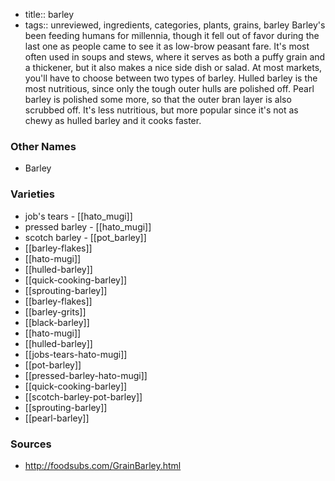 - title:: barley
- tags:: unreviewed, ingredients, categories, plants, grains, barley
Barley's been feeding humans for millennia, though it fell out of favor during the last one as people came to see it as low-brow peasant fare. It's most often used in soups and stews, where it serves as both a puffy grain and a thickener, but it also makes a nice side dish or salad. At most markets, you'll have to choose between two types of barley. Hulled barley is the most nutritious, since only the tough outer hulls are polished off. Pearl barley is polished some more, so that the outer bran layer is also scrubbed off. It's less nutritious, but more popular since it's not as chewy as hulled barley and it cooks faster.

### Other Names

* Barley

### Varieties

* job's tears - [[hato_mugi]]
* pressed barley - [[hato_mugi]]
* scotch barley - [[pot_barley]]
* [[barley-flakes]]
* [[hato-mugi]]
* [[hulled-barley]]
* [[quick-cooking-barley]]
* [[sprouting-barley]]
* [[barley-flakes]]
* [[barley-grits]]
* [[black-barley]]
* [[hato-mugi]]
* [[hulled-barley]]
* [[jobs-tears-hato-mugi]]
* [[pot-barley]]
* [[pressed-barley-hato-mugi]]
* [[quick-cooking-barley]]
* [[scotch-barley-pot-barley]]
* [[sprouting-barley]]
* [[pearl-barley]]

### Sources
* http://foodsubs.com/GrainBarley.html

